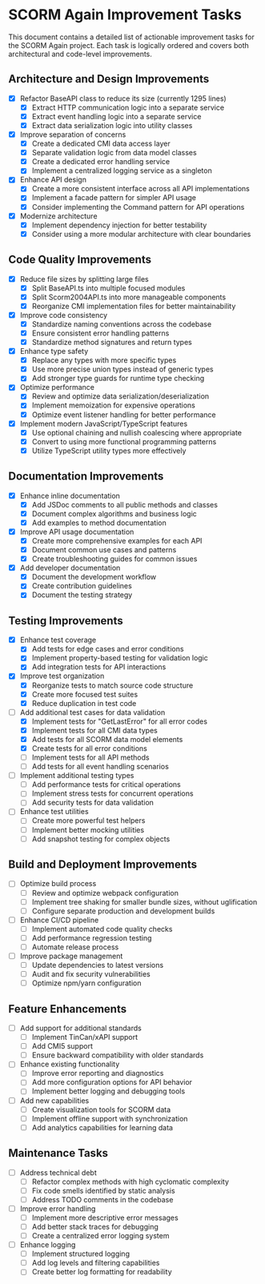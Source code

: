 # SCORM Again Improvement Tasks

This document contains a detailed list of actionable improvement tasks for the SCORM Again project.
Each task is
logically ordered and covers both architectural and code-level improvements.

## Architecture and Design Improvements

- [x] Refactor BaseAPI class to reduce its size (currently 1295 lines)
   - [x] Extract HTTP communication logic into a separate service
   - [x] Extract event handling logic into a separate service
   - [x] Extract data serialization logic into utility classes

- [x] Improve separation of concerns
   - [x] Create a dedicated CMI data access layer
   - [x] Separate validation logic from data model classes
   - [x] Create a dedicated error handling service
   - [x] Implement a centralized logging service as a singleton

- [x] Enhance API design
   - [x] Create a more consistent interface across all API implementations
   - [x] Implement a facade pattern for simpler API usage
   - [x] Consider implementing the Command pattern for API operations

- [x] Modernize architecture
   - [x] Implement dependency injection for better testability
   - [x] Consider using a more modular architecture with clear boundaries

## Code Quality Improvements

- [x] Reduce file sizes by splitting large files
   - [x] Split BaseAPI.ts into multiple focused modules
   - [x] Split Scorm2004API.ts into more manageable components
   - [x] Reorganize CMI implementation files for better maintainability

- [x] Improve code consistency
   - [x] Standardize naming conventions across the codebase
   - [x] Ensure consistent error handling patterns
   - [x] Standardize method signatures and return types

- [x] Enhance type safety
   - [x] Replace any types with more specific types
   - [x] Use more precise union types instead of generic types
   - [x] Add stronger type guards for runtime type checking

- [x] Optimize performance
   - [x] Review and optimize data serialization/deserialization
   - [x] Implement memoization for expensive operations
   - [x] Optimize event listener handling for better performance

- [x] Implement modern JavaScript/TypeScript features
   - [x] Use optional chaining and nullish coalescing where appropriate
   - [x] Convert to using more functional programming patterns
   - [x] Utilize TypeScript utility types more effectively

## Documentation Improvements

- [x] Enhance inline documentation
   - [x] Add JSDoc comments to all public methods and classes
   - [x] Document complex algorithms and business logic
   - [x] Add examples to method documentation

- [x] Improve API usage documentation
   - [x] Create more comprehensive examples for each API
   - [x] Document common use cases and patterns
   - [x] Create troubleshooting guides for common issues

- [x] Add developer documentation
   - [x] Document the development workflow
   - [x] Create contribution guidelines
   - [x] Document the testing strategy

## Testing Improvements

- [x] Enhance test coverage
   - [x] Add tests for edge cases and error conditions
   - [x] Implement property-based testing for validation logic
   - [x] Add integration tests for API interactions

- [x] Improve test organization
   - [x] Reorganize tests to match source code structure
   - [x] Create more focused test suites
   - [x] Reduce duplication in test code

- [ ] Add additional test cases for data validation
   - [x] Implement tests for "GetLastError" for all error codes
   - [x] Implement tests for all CMI data types
   - [x] Add tests for all SCORM data model elements
   - [x] Create tests for all error conditions
   - [ ] Implement tests for all API methods
   - [ ] Add tests for all event handling scenarios

- [ ] Implement additional testing types
   - [ ] Add performance tests for critical operations
   - [ ] Implement stress tests for concurrent operations
   - [ ] Add security tests for data validation

- [ ] Enhance test utilities
   - [ ] Create more powerful test helpers
   - [ ] Implement better mocking utilities
   - [ ] Add snapshot testing for complex objects

## Build and Deployment Improvements

- [ ] Optimize build process
   - [ ] Review and optimize webpack configuration
   - [ ] Implement tree shaking for smaller bundle sizes, without uglification
   - [ ] Configure separate production and development builds

- [ ] Enhance CI/CD pipeline
   - [ ] Implement automated code quality checks
   - [ ] Add performance regression testing
   - [ ] Automate release process

- [ ] Improve package management
   - [ ] Update dependencies to latest versions
   - [ ] Audit and fix security vulnerabilities
   - [ ] Optimize npm/yarn configuration

## Feature Enhancements

- [ ] Add support for additional standards
   - [ ] Implement TinCan/xAPI support
   - [ ] Add CMI5 support
   - [ ] Ensure backward compatibility with older standards

- [ ] Enhance existing functionality
   - [ ] Improve error reporting and diagnostics
   - [ ] Add more configuration options for API behavior
   - [ ] Implement better logging and debugging tools

- [ ] Add new capabilities
   - [ ] Create visualization tools for SCORM data
   - [ ] Implement offline support with synchronization
   - [ ] Add analytics capabilities for learning data

## Maintenance Tasks

- [ ] Address technical debt
   - [ ] Refactor complex methods with high cyclomatic complexity
   - [ ] Fix code smells identified by static analysis
   - [ ] Address TODO comments in the codebase

- [ ] Improve error handling
   - [ ] Implement more descriptive error messages
   - [ ] Add better stack traces for debugging
   - [ ] Create a centralized error logging system

- [ ] Enhance logging
   - [ ] Implement structured logging
   - [ ] Add log levels and filtering capabilities
   - [ ] Create better log formatting for readability
